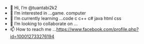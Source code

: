- 👋 Hi, I’m @tuantabi2k2
- 👀 I’m interested in ...game. computer
- 🌱 I’m currently learning ...code c c++ c# java html css 
- 💞️ I’m looking to collaborate on ...
- 📫 How to reach me ...https://www.facebook.com/profile.php?id=100012733276194 

<!---
tuantabi2k2/tuantabi2k2 is a ✨ special ✨ repository because its `README.md` (this file) appears on your GitHub profile.
You can click the Preview link to take a look at your changes.
--->
